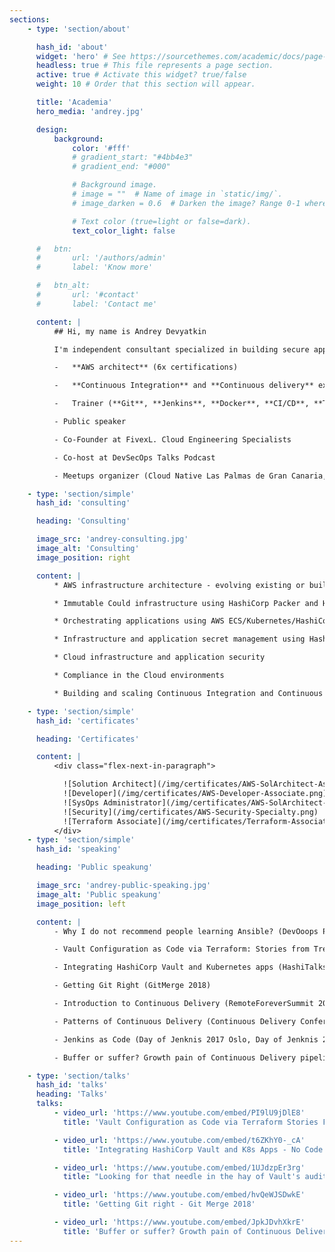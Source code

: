 ```yaml
---
sections:
    - type: 'section/about'

      hash_id: 'about'
      widget: 'hero' # See https://sourcethemes.com/academic/docs/page-builder/
      headless: true # This file represents a page section.
      active: true # Activate this widget? true/false
      weight: 10 # Order that this section will appear.

      title: 'Academia'
      hero_media: 'andrey.jpg'

      design:
          background:
              color: '#fff'
              # gradient_start: "#4bb4e3"
              # gradient_end: "#000"

              # Background image.
              # image = ""  # Name of image in `static/img/`.
              # image_darken = 0.6  # Darken the image? Range 0-1 where 0 is transparent and 1 is opaque.

              # Text color (true=light or false=dark).
              text_color_light: false

      #   btn:
      #       url: '/authors/admin'
      #       label: 'Know more'

      #   btn_alt:
      #       url: '#contact'
      #       label: 'Contact me'

      content: |
          ## Hi, my name is Andrey Devyatkin

          I'm independent consultant specialized in building secure application delivery platforms on AWS using HashiStack and Kubernetes.

          -   **AWS architect** (6x certifications)

          -   **Continuous Integration** and **Continuous delivery** expert

          -   Trainer (**Git**, **Jenkins**, **Docker**, **CI/CD**, **Terraform**, **Vault**)

          - Public speaker

          - Co-Founder at FivexL. Cloud Engineering Specialists

          - Co-host at DevSecOps Talks Podcast

          - Meetups organizer (Cloud Native Las Palmas de Gran Canaria, HashiCorp User Group Las Palmas de Gran Canaria).

    - type: 'section/simple'
      hash_id: 'consulting'

      heading: 'Consulting'

      image_src: 'andrey-consulting.jpg'
      image_alt: 'Consulting'
      image_position: right

      content: |
          * AWS infrastructure architecture - evolving existing or building from the ground up

          * Immutable Could infrastructure using HashiCorp Packer and HashiCorp Terraform

          * Orchestrating applications using AWS ECS/Kubernetes/HashiCorp Nomad

          * Infrastructure and application secret management using HashiCorp Vault

          * Cloud infrastructure and application security

          * Compliance in the Cloud environments

          * Building and scaling Continuous Integration and Continuous Delivery pipelines using Jenkins

    - type: 'section/simple'
      hash_id: 'certificates'

      heading: 'Certificates'

      content: |
          <div class="flex-next-in-paragraph">

            ![Solution Architect](/img/certificates/AWS-SolArchitect-Associate.png)
            ![Developer](/img/certificates/AWS-Developer-Associate.png)
            ![SysOps Administrator](/img/certificates/AWS-SolArchitect-Associate.png)
            ![Security](/img/certificates/AWS-Security-Specialty.png)
            ![Terraform Associate](/img/certificates/Terraform-Associate-Badge.png)
          </div>
    - type: 'section/simple'
      hash_id: 'speaking'

      heading: 'Public speakung'

      image_src: 'andrey-public-speaking.jpg'
      image_alt: 'Public speakung'
      image_position: left

      content: |
          - Why I do not recommend people learning Ansible? (DevOoops Piter 2020)

          - Vault Configuration as Code via Terraform: Stories from Trenches (DevOpsPro Moscow 2019, HashiTalks 2020, DevOpsDays Madrid 2020, DevOpsPro EU 2020, HashiConf Digital EU 2020)

          - Integrating HashiCorp Vault and Kubernetes apps (HashiTalks 2019)

          - Getting Git Right (GitMerge 2018)

          - Introduction to Continuous Delivery (RemoteForeverSummit 2017)

          - Patterns of Continuous Delivery (Continuous Delivery Conference Stockholm 2017)

          - Jenkins as Code (Day of Jenknis 2017 Oslo, Day of Jenknis 2017 Gothenburg)

          - Buffer or suffer? Growth pain of Continuous Delivery pipelines and what to do about it (Continuous Delivery Conference Stockholm 2016)

    - type: 'section/talks'
      hash_id: 'talks'
      heading: 'Talks'
      talks:
          - video_url: 'https://www.youtube.com/embed/PI9lU9jDlE8'
            title: 'Vault Configuration as Code via Terraform Stories From the Trenches'

          - video_url: 'https://www.youtube.com/embed/t6ZKhY0-_cA'
            title: 'Integrating HashiCorp Vault and K8s Apps - No Code Changes Needed'

          - video_url: 'https://www.youtube.com/embed/1UJdzpEr3rg'
            title: "Looking for that needle in the hay of Vault's audit log"

          - video_url: 'https://www.youtube.com/embed/hvQeWJSDwkE'
            title: 'Getting Git right - Git Merge 2018'

          - video_url: 'https://www.youtube.com/embed/JpkJDvhXkrE'
            title: 'Buffer or suffer? Growth pain of Continuous Delivery pipelines and what to do about it'
---
```

